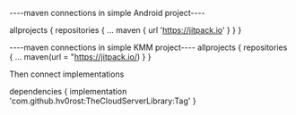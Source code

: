 ----maven connections in simple Android project----

allprojects {
		repositories {
			...
			maven { url 'https://jitpack.io' }
		}
	}
  
----maven connections in simple KMM project----
allprojects {
    repositories {
        ...
        maven(url = "https://jitpack.io/)
    }
}

Then connect implementations

dependencies {
	        implementation 'com.github.hv0rost:TheCloudServerLibrary:Tag'
	}

